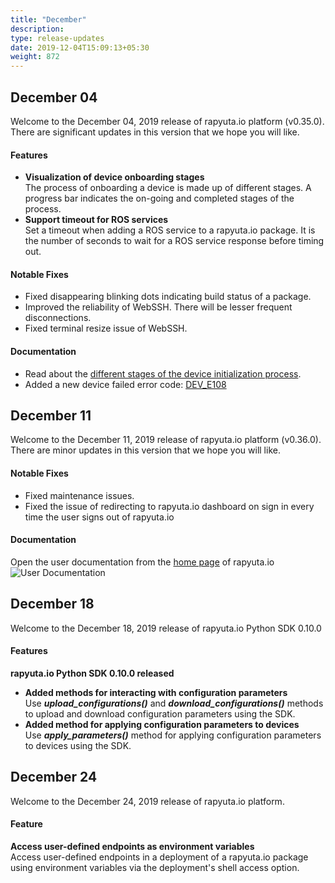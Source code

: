 ```yaml
---
title: "December"
description:
type: release-updates
date: 2019-12-04T15:09:13+05:30
weight: 872
---
```

## December 04
Welcome to the December 04, 2019 release of rapyuta.io platform (v0.35.0).
There are significant updates in this version that we hope you will like.

#### Features

* **Visualization of device onboarding stages**    
  The process of onboarding a device is made up of different stages. A progress bar indicates the on-going and completed stages of the process.
* **Support timeout for ROS services**    
  Set a timeout when adding a ROS service to a rapyuta.io package. It is the number of seconds to wait for a ROS service response before timing out.

#### Notable Fixes

* Fixed disappearing blinking dots indicating build status of a package.
* Improved the reliability of WebSSH. There will be lesser frequent disconnections.
* Fixed terminal resize issue of WebSSH.

#### Documentation

* Read about the [different stages of the device initialization process](/developer-guide/manage-machines/onboarding/setup-device/).
* Added a new device failed error code: [DEV_E108](/developer-guide/manage-machines/onboarding/setup-device/failure-codes)

## December 11
Welcome to the December 11, 2019 release of rapyuta.io platform (v0.36.0).
There are minor updates in this version that we hope you will like.

#### Notable Fixes

* Fixed maintenance issues.
* Fixed the issue of redirecting to rapyuta.io dashboard on sign in every time the user signs out of rapyuta.io

#### Documentation
Open the user documentation from the [home page](https://console.rapyuta.io/) of rapyuta.io
![User Documentation](/images/updates/user-docs-link.png?classes=shadow,border&width=50pc)

## December 18
Welcome to the December 18, 2019 release of rapyuta.io Python SDK 0.10.0

#### Features

**rapyuta.io Python SDK 0.10.0 released**

* **Added methods for interacting with configuration parameters**    
  Use ***upload_configurations()*** and ***download_configurations()*** methods to upload and download configuration parameters using the SDK.
* **Added method for applying configuration parameters to devices**    
  Use ***apply_parameters()*** method for applying configuration parameters to devices using the SDK.

## December 24
Welcome to the December 24, 2019 release of rapyuta.io platform.

#### Feature

**Access user-defined endpoints as environment variables**    
Access user-defined endpoints in a deployment of a rapyuta.io
package using environment variables via the deployment's
shell access option.
